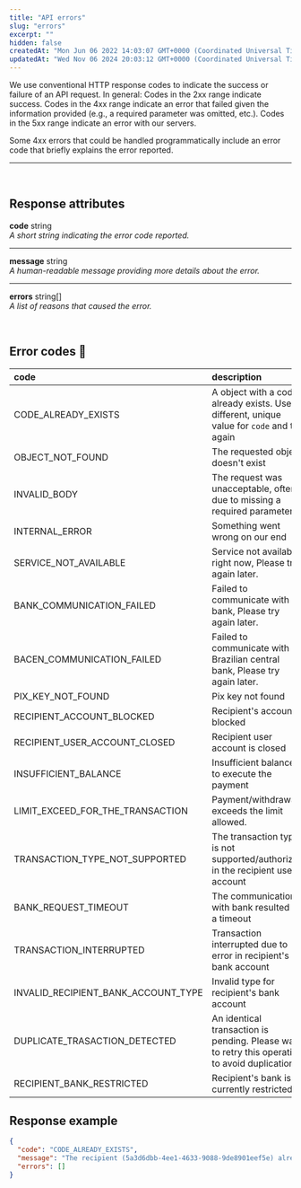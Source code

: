```yaml
---
title: "API errors"
slug: "errors"
excerpt: ""
hidden: false
createdAt: "Mon Jun 06 2022 14:03:07 GMT+0000 (Coordinated Universal Time)"
updatedAt: "Wed Nov 06 2024 20:03:12 GMT+0000 (Coordinated Universal Time)"
---
```

We use conventional HTTP response codes to indicate the success or failure of an API request. In general: Codes in the 2xx range indicate success. Codes in the 4xx range indicate an error that failed given the information provided (e.g., a required parameter was omitted, etc.). Codes in the 5xx range indicate an error with our servers.

Some 4xx errors that could be handled programmatically include an error code that briefly explains the error reported.

***

<br />

## Response attributes

**code** string  
_A short string indicating the error code reported._

***

**message** string  
_A human-readable message providing more details about the error._

***

**errors** string\[]  
_A list of reasons that caused the error._

<br />

## Error codes 🚨

| code                                | description                                                                                    |
| :---------------------------------- | :--------------------------------------------------------------------------------------------- |
| CODE_ALREADY_EXISTS                 | A object with a code already exists. Use a different, unique value for `code` and try again    |
| OBJECT_NOT_FOUND                    | The requested object doesn't exist                                                             |
| INVALID_BODY                        | The request was unacceptable, often due to missing a required parameter.                       |
| INTERNAL_ERROR                      | Something went wrong on our end                                                                |
| SERVICE_NOT_AVAILABLE               | Service not available right now, Please try again later.                                       |
| BANK_COMMUNICATION_FAILED           | Failed to communicate with bank, Please try again later.                                       |
| BACEN_COMMUNICATION_FAILED          | Failed to communicate with Brazilian central bank, Please try again later.                     |
| PIX_KEY_NOT_FOUND                   | Pix key not found                                                                              |
| RECIPIENT_ACCOUNT_BLOCKED           | Recipient's account blocked                                                                    |
| RECIPIENT_USER_ACCOUNT_CLOSED       | Recipient user account is closed                                                               |
| INSUFFICIENT_BALANCE                | Insufficient balance to execute the payment                                                    |
| LIMIT_EXCEED_FOR_THE_TRANSACTION    | Payment/withdrawal exceeds the limit allowed.                                                  |
| TRANSACTION_TYPE_NOT_SUPPORTED      | The transaction type is not supported/authorized in the recipient user's account               |
| BANK_REQUEST_TIMEOUT                | The communication with bank resulted in a timeout                                              |
| TRANSACTION_INTERRUPTED             | Transaction interrupted due to error in recipient's bank account                               |
| INVALID_RECIPIENT_BANK_ACCOUNT_TYPE | Invalid type for recipient's bank account                                                      |
| DUPLICATE_TRASACTION_DETECTED       | An identical transaction is pending. Please wait to retry this operation to avoid duplication. |
| RECIPIENT_BANK_RESTRICTED           | Recipient's bank is currently restricted                                                       |

## Response example

```json
{
  "code": "CODE_ALREADY_EXISTS",
  "message": "The recipient (5a3d6dbb-4ee1-4633-9088-9de8901eef5e) already exists.",
  "errors": []
}
```
